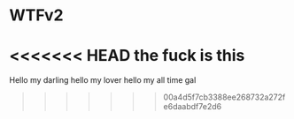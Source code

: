 # WTFv2
<<<<<<< HEAD
the fuck is this
=======

Hello my darling hello my lover hello my all time gal
>>>>>>> 00a4d5f7cb3388ee268732a272fe6daabdf7e2d6
